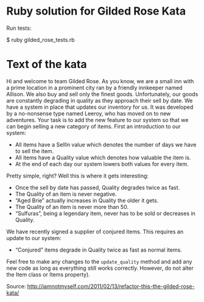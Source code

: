 # Ruby solution for Gilded Rose Kata

Run tests:

$ ruby gilded_rose_tests.rb

# Text of the kata

Hi and welcome to team Gilded Rose. As you know, we are a small inn with a prime location in a prominent city ran by a friendly innkeeper named Allison. We also buy and sell only the finest goods. Unfortunately, our goods are constantly degrading in quality as they approach their sell by date. We have a system in place that updates our inventory for us. It was developed by a no-nonsense type named Leeroy, who has moved on to new adventures. Your task is to add the new feature to our system so that we can begin selling a new category of items. First an introduction to our system:

* All items have a SellIn value which denotes the number of days we have to sell the item.
* All items have a Quality value which denotes how valuable the item is.
* At the end of each day our system lowers both values for every item.

Pretty simple, right? Well this is where it gets interesting:

* Once the sell by date has passed, Quality degrades twice as fast.
* The Quality of an item is never negative.
* “Aged Brie” actually increases in Quality the older it gets.
* The Quality of an item is never more than 50.
* “Sulfuras”, being a legendary item, never has to be sold or decreases in Quality.

We have recently signed a supplier of conjured items. This requires an update to our system:

* “Conjured” items degrade in Quality twice as fast as normal items.

Feel free to make any changes to the `update_quality` method and add any new code as long as everything still works correctly. However, do not alter the Item class or Items property).

Source: http://iamnotmyself.com/2011/02/13/refactor-this-the-gilded-rose-kata/
